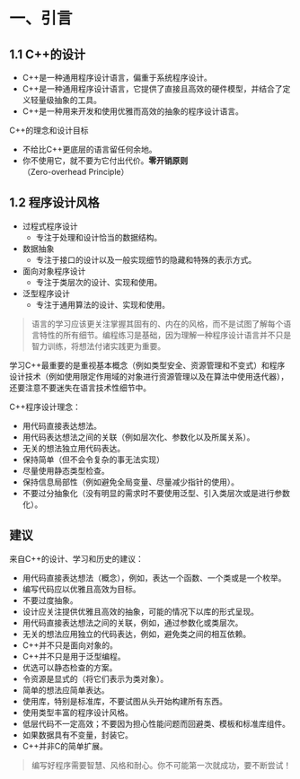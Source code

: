 # 一、引言

## 1.1 C++的设计

- C++是一种通用程序设计语言，偏重于系统程序设计。
- C++是一种通用程序设计语言，它提供了直接且高效的硬件模型，并结合了定义轻量级抽象的工具。
- C++是一种用来开发和使用优雅而高效的抽象的程序设计语言。

C++的理念和设计目标
- 不给比C++更底层的语言留任何余地。
- 你不使用它，就不要为它付出代价。**零开销原则**（Zero-overhead Principle）

## 1.2 程序设计风格
- 过程式程序设计
  - 专注于处理和设计恰当的数据结构。
- 数据抽象
  - 专注于接口的设计以及一般实现细节的隐藏和特殊的表示方式。
- 面向对象程序设计
  - 专注于类层次的设计、实现和使用。
- 泛型程序设计
  - 专注于通用算法的设计、实现和使用。

> 语言的学习应该更关注掌握其固有的、内在的风格，而不是试图了解每个语言特性的所有细节。编程练习是基础，因为理解一种程序设计语言并不只是智力训练，将想法付诸实践更为重要。

学习C++最重要的是重视基本概念（例如类型安全、资源管理和不变式）和程序设计技术（例如使用限定作用域的对象进行资源管理以及在算法中使用迭代器），还要注意不要迷失在语言技术性细节中。

C++程序设计理念：
- 用代码直接表达想法。
- 用代码表达想法之间的关联（例如层次化、参数化以及所属关系）。
- 无关的想法独立用代码表达。
- 保持简单（但不会令复杂的事无法实现）
- 尽量使用静态类型检查。
- 保持信息局部性（例如避免全局变量、尽量减少指针的使用）。
- 不要过分抽象化（没有明显的需求时不要使用泛型、引入类层次或是进行参数化）。


## 建议

来自C++的设计、学习和历史的建议：
- 用代码直接表达想法（概念），例如，表达一个函数、一个类或是一个枚举。
- 编写代码应以优雅且高效为目标。
- 不要过度抽象。
- 设计应关注提供优雅且高效的抽象，可能的情况下以库的形式呈现。
- 用代码直接表达想法之间的关联，例如，通过参数化或类层次。
- 无关的想法应用独立的代码表达，例如，避免类之间的相互依赖。
- C++并不只是面向对象的。
- C++并不只是用于泛型编程。
- 优选可以静态检查的方案。
- 令资源是显式的（将它们表示为类对象）。
- 简单的想法应简单表达。
- 使用库，特别是标准库，不要试图从头开始构建所有东西。
- 使用类型丰富的程序设计风格。
- 低层代码不一定高效；不要因为担心性能问题而回避类、模板和标准库组件。
- 如果数据具有不变量，封装它。
- C++并非C的简单扩展。

> 编写好程序需要智慧、风格和耐心。你不可能第一次就成功，要不断尝试！

